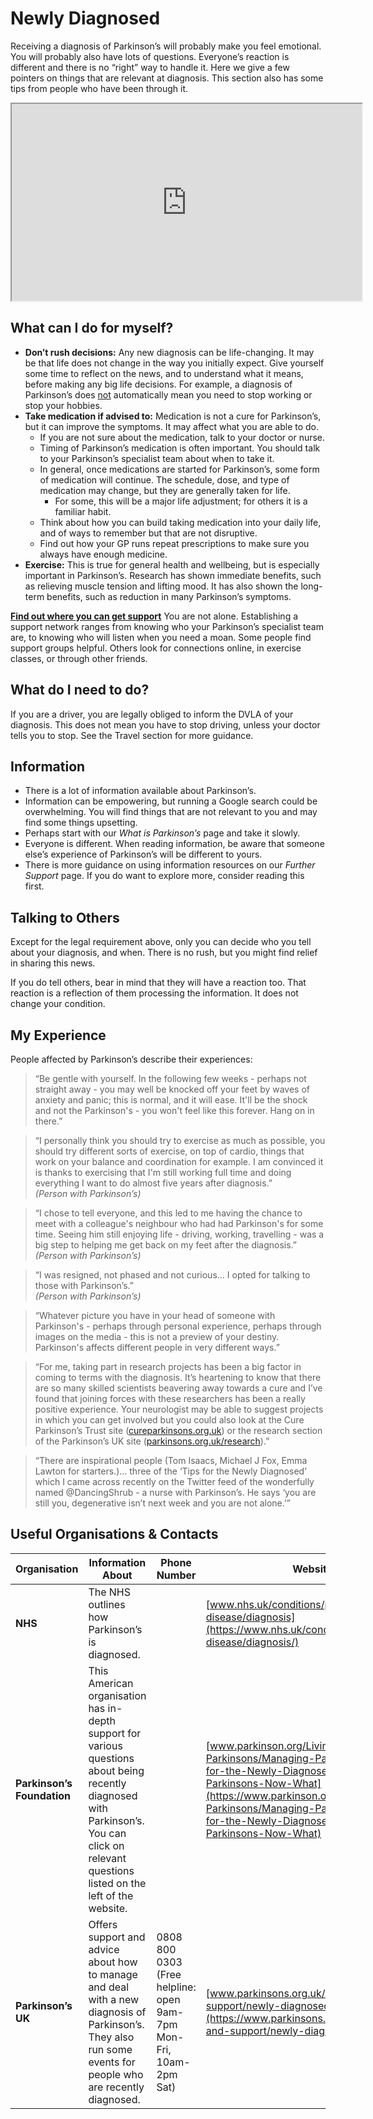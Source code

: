 # Newly Diagnosed

Receiving a diagnosis of Parkinson’s will probably make you feel emotional. You will probably also have lots of questions. Everyone’s reaction is different and there is no “right” way to handle it. Here we give a few pointers on things that are relevant at diagnosis. This section also has some tips from people who have been through it.

<div class="video-container">
<iframe 
  width="560" 
  height="315" 
  src="https://www.youtube-nocookie.com/embed/4Sfbm-iDtEY" 
  title="YouTube video player" 
  allowfullscreen>
</iframe>
</div>

## What can I do for myself?

- **Don’t rush decisions:** Any new diagnosis can be life-changing. It may be that life does not change in the way you initially expect. Give yourself some time to reflect on the news, and to understand what it means, before making any big life decisions. For example, a diagnosis of Parkinson’s does <ins>not</ins> automatically mean you need to stop working or stop your hobbies.
- **Take medication if advised to:** Medication is not a cure for Parkinson’s, but it can improve the symptoms. It may affect what you are able to do.
  - If you are not sure about the medication, talk to your doctor or nurse.
  - Timing of Parkinson’s medication is often important. You should talk to your Parkinson’s specialist team about when to take it.
  - In general, once medications are started for Parkinson’s, some form of medication will continue. The schedule, dose, and type of medication may change, but they are generally taken for life.
    - For some, this will be a major life adjustment; for others it is a familiar habit.
  - Think about how you can build taking medication into your daily life, and of ways to remember but that are not disruptive.
  - Find out how your GP runs repeat prescriptions to make sure you always have enough medicine.
- **Exercise:** This is true for general health and wellbeing, but is especially important in Parkinson’s. Research has shown immediate benefits, such as relieving muscle tension and lifting mood. It has also shown the long-term benefits, such as reduction in many Parkinson’s symptoms.

**<ins>Find out where you can get support</ins>** You are not alone. Establishing a support network ranges from knowing who your Parkinson’s specialist team are, to knowing who will listen when you need a moan. Some people find support groups helpful. Others look for connections online, in exercise classes, or through other friends.

## What do I need to do?
If you are a driver, you are legally obliged to inform the DVLA of your diagnosis. This does not mean you have to stop driving, unless your doctor tells you to stop. See the Travel section for more guidance.

## Information
- There is a lot of information available about Parkinson’s.
- Information can be empowering, but running a Google search could be overwhelming. You will find things that are not relevant to you and may find some things upsetting.
- Perhaps start with our _What is Parkinson’s_ page and take it slowly.
- Everyone is different. When reading information, be aware that someone else’s experience of Parkinson’s will be different to yours.
- There is more guidance on using information resources on our _Further Support_ page. If you do want to explore more, consider reading this first.

## Talking to Others
Except for the legal requirement above, only you can decide who you tell about your diagnosis, and when. There is no rush, but you might find relief in sharing this news.

If you do tell others, bear in mind that they will have a reaction too. That reaction is a reflection of them processing the information. It does not change your condition.

## My Experience
People affected by Parkinson’s describe their experiences:

> “Be gentle with yourself. In the following few weeks - perhaps not straight away - you may well be knocked off your feet by waves of anxiety and panic; this is normal, and it will ease. It'll be the shock and not the Parkinson's - you won't feel like this forever. Hang on in there.”

> “I personally think you should try to exercise as much as possible, you should try different sorts of exercise, on top of cardio, things that work on your balance and coordination for example. I am convinced it is thanks to exercising that I'm still working full time and doing everything I want to do almost five years after diagnosis.”  
> _(Person with Parkinson’s)_

> “I chose to tell everyone, and this led to me having the chance to meet with a colleague's neighbour who had had Parkinson's for some time. Seeing him still enjoying life - driving, working, travelling - was a big step to helping me get back on my feet after the diagnosis.”  
> _(Person with Parkinson’s)_

> “I was resigned, not phased and not curious… I opted for talking to those with Parkinson’s.”  
> _(Person with Parkinson’s)_

> “Whatever picture you have in your head of someone with Parkinson's - perhaps through personal experience, perhaps through images on the media - this is not a preview of your destiny. Parkinson's affects different people in very different ways.”

> “For me, taking part in research projects has been a big factor in coming to terms with the diagnosis. It’s heartening to know that there are so many skilled scientists beavering away towards a cure and I’ve found that joining forces with these researchers has been a really positive experience. Your neurologist may be able to suggest projects in which you can get involved but you could also look at the Cure Parkinson’s Trust site ([cureparkinsons.org.uk](https://cureparkinsons.org.uk)) or the research section of the Parkinson’s UK site ([parkinsons.org.uk/research](https://parkinsons.org.uk/research)).”

> “There are inspirational people (Tom Isaacs, Michael J Fox, Emma Lawton for starters.)… three of the ‘Tips for the Newly Diagnosed’ which I came across recently on the Twitter feed of the wonderfully named @DancingShrub - a nurse with Parkinson’s. He says ‘you are still you, degenerative isn’t next week and you are not alone.’”

## Useful Organisations & Contacts

| Organisation               | Information About                                                                                                                                                                             | Phone Number                                                      | Website                                                                                                                                                                                                                                                    |
| -------------------------- | --------------------------------------------------------------------------------------------------------------------------------------------------------------------------------------------- | ----------------------------------------------------------------- | ---------------------------------------------------------------------------------------------------------------------------------------------------------------------------------------------------------------------------------------------------------- |
| **NHS**                    | The NHS outlines how Parkinson’s is diagnosed.                                                                                                                                                |                                                                   | [www.nhs.uk/conditions/parkinsons-disease/diagnosis](https://www.nhs.uk/conditions/parkinsons-disease/diagnosis/)                                                                                                                                          |
| **Parkinson’s Foundation** | This American organisation has in-depth support for various questions about being recently diagnosed with Parkinson’s. You can click on relevant questions listed on the left of the website. |                                                                   | [www.parkinson.org/Living-with-Parkinsons/Managing-Parkinsons/Advice-for-the-Newly-Diagnosed/Ive-Got-Parkinsons-Now-What](https://www.parkinson.org/Living-with-Parkinsons/Managing-Parkinsons/Advice-for-the-Newly-Diagnosed/Ive-Got-Parkinsons-Now-What) |
| **Parkinson’s UK**         | Offers support and advice about how to manage and deal with a new diagnosis of Parkinson’s. They also run some events for people who are recently diagnosed.                                  | 0808 800 0303 (Free helpline: open 9am-7pm Mon-Fri, 10am-2pm Sat) | [www.parkinsons.org.uk/information-and-support/newly-diagnosed-parkinsons](https://www.parkinsons.org.uk/information-and-support/newly-diagnosed-parkinsons)                                                                                               |
